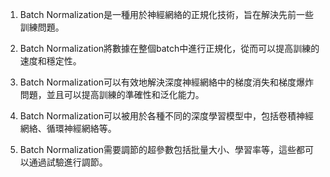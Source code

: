 1. Batch Normalization是一種用於神經網絡的正規化技術，旨在解決先前一些訓練問題。

2. Batch Normalization將數據在整個batch中進行正規化，從而可以提高訓練的速度和穩定性。

3. Batch Normalization可以有效地解決深度神經網絡中的梯度消失和梯度爆炸問題，並且可以提高訓練的準確性和泛化能力。

4. Batch Normalization可以被用於各種不同的深度學習模型中，包括卷積神經網絡、循環神經網絡等。

5. Batch Normalization需要調節的超參數包括批量大小、學習率等，這些都可以通過試驗進行調節。